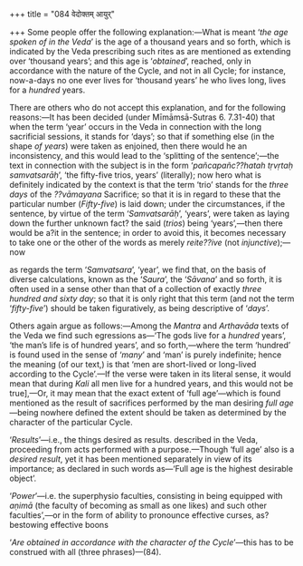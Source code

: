 +++
title = "084 वेदोक्तम् आयुर्"

+++
Some people offer the following explanation:—What is meant ‘*the age
spoken of in the Veda*’ is the age of a thousand years and so forth,
which is indicated by the Veda prescribing such rites as are mentioned
as extending over ‘thousand years’; and this age is ‘*obtained*’,
reached, only in accordance with the nature of the Cycle, and not in all
Cycle; for instance, now-a-days no one ever lives for ‘thousand years’
he who lives long, lives for a *hundred* years.

There are others who do not accept this explanation, and for the
following reasons:—It has been decided (under Mīmāmsā-Sutras 6. 7.31-40)
that when the term ‘year’ occurs in the Veda in connection with the long
sacrificial sessions, it stands for ‘days’; so that if something else
(in the shape *of years*) were taken as enjoined, then there would he an
inconsistency, and this would lead to the ‘splitting of the
sentence’;—the text in connection with the subject is in the form
‘*pañcapañc??hatah tṛvṛtaḥ samvatsarāḥ*’, ‘the fifty-five trios, years’
(literally); now hero what is definitely indicated by the context is
that the term ‘trio’ stands for the *three days* of the *??vāmayana*
Sacrifice; so that it is in regard to these that the particular number
(*Fifty-five*) is laid down; under the circumstances, if the sentence,
by virtue of the term ‘*Samvatsarāḥ*’, ‘years’, were taken as laying
down the further unknown fact? the said (*trios*) being ‘years’,—then
there would be a?it in the sentence; in order to avoid this, it becomes
necessary to take one or the other of the words as merely *reite??ive*
(not *injunctive*);—now

as regards the term ‘*Samvatsara*’, ‘year’, we find that, on the basis
of diverse calculations, known as the ‘*Saura*’, the ‘*Sāvana*’ and so
forth, it is often used in a sense other than that of a collection of
exactly *three hundred and sixty day*; so that it is only right that
this term (and not the term ‘*fifty-five*’) should be taken
figuratively, as being descriptive of ‘*days*’.

Others again argue as follows:—Among the *Mantra* and *Arthavāda* texts
of the Veda we find such egressions as—‘The gods live for a *hundred*
years’, ‘the man’s life is of hundred years’, and so forth,—where the
term ‘hundred’ is found used in the sense of ‘*many*’ and ‘man’ is
purely indefinite; hence the meaning (of our text,) is that ‘men are
short-lived or long-lived according to the Cycle’.—If the verse were
taken in its literal sense, it would mean that during *Kali* all men
live for a hundred years, and this would not be true\],—Or, it may mean
that the exact extent of ‘full age’—which is found mentioned as the
result of sacrifices performed by the man desiring *full age*—being
nowhere defined the extent should be taken as determined by the
character of the particular Cycle.

‘*Results*’—i.e., the things desired as results. described in the Veda,
proceeding from acts performed with a purpose.—Though ‘full age’ also is
a *desired result*, yet it has been mentioned separately in view of its
importance; as declared in such words as—‘Full age is the highest
desirable object’.

‘*Power*’—i.e. the superphysio faculties, consisting in being equipped
with *aṇimā* (the faculty of becoming as small as one likes) and such
other faculties’,—or in the form of ability to pronounce effective
curses, as? bestowing effective boons

‘*Are obtained in accordance with the character of the Cycle*’—this has
to be construed with all (three phrases)—(84).


